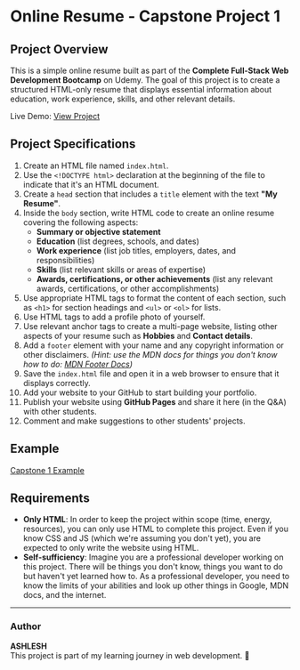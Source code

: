 # Online Resume - Capstone Project 1

## Project Overview
This is a simple online resume built as part of the **Complete Full-Stack Web Development Bootcamp** on Udemy. The goal of this project is to create a structured HTML-only resume that displays essential information about education, work experience, skills, and other relevant details.

Live Demo: [View Project](https://ash-the-k.github.io/Capstone-Project-1/)

## Project Specifications
1. Create an HTML file named `index.html`.
2. Use the `<!DOCTYPE html>` declaration at the beginning of the file to indicate that it's an HTML document.
3. Create a `head` section that includes a `title` element with the text **"My Resume"**.
4. Inside the `body` section, write HTML code to create an online resume covering the following aspects:
   - **Summary or objective statement**
   - **Education** (list degrees, schools, and dates)
   - **Work experience** (list job titles, employers, dates, and responsibilities)
   - **Skills** (list relevant skills or areas of expertise)
   - **Awards, certifications, or other achievements** (list any relevant awards, certifications, or other accomplishments)
5. Use appropriate HTML tags to format the content of each section, such as `<h1>` for section headings and `<ul>` or `<ol>` for lists.
6. Use HTML tags to add a profile photo of yourself.
7. Use relevant anchor tags to create a multi-page website, listing other aspects of your resume such as **Hobbies** and **Contact details**.
8. Add a `footer` element with your name and any copyright information or other disclaimers. *(Hint: use the MDN docs for things you don't know how to do: [MDN Footer Docs](https://developer.mozilla.org/en-US/docs/Web/HTML/Element/footer))*
9. Save the `index.html` file and open it in a web browser to ensure that it displays correctly.
10. Add your website to your GitHub to start building your portfolio.
11. Publish your website using **GitHub Pages** and share it here (in the Q&A) with other students.
12. Comment and make suggestions to other students' projects.

## Example
[Capstone 1 Example](https://appbrewery.github.io/capstone-1-example)

## Requirements
- **Only HTML**: In order to keep the project within scope (time, energy, resources), you can only use HTML to complete this project. Even if you know CSS and JS (which we're assuming you don't yet), you are expected to only write the website using HTML.
- **Self-sufficiency**: Imagine you are a professional developer working on this project. There will be things you don't know, things you want to do but haven't yet learned how to. As a professional developer, you need to know the limits of your abilities and look up other things in Google, MDN docs, and the internet.

---

### Author
**ASHLESH**  
This project is part of my learning journey in web development. 🚀

